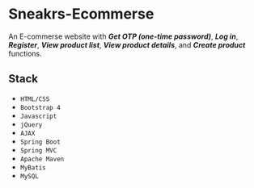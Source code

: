 # Sneakrs-Ecommerse

An E-commerse website with ***Get OTP (one-time password)***, ***Log in***, ***Register***, ***View product list***, ***View product details***, and ***Create product*** functions.

## Stack
- `HTML/CSS`
- `Bootstrap 4`
- `Javascript`
- `jQuery`
- `AJAX`
- `Spring Boot`
- `Spring MVC`
- `Apache Maven`
- `MyBatis`
- `MySQL`
